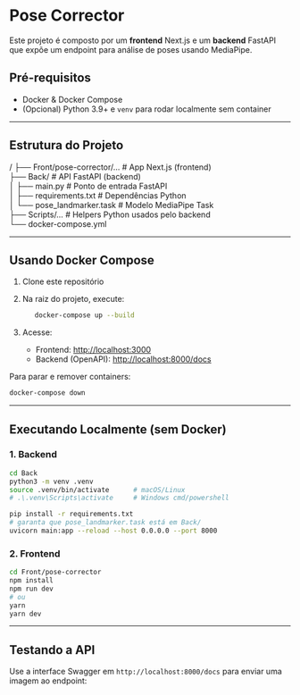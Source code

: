 # Pose Corrector

Este projeto é composto por um **frontend** Next.js e um **backend** FastAPI que expõe um endpoint para análise de poses usando MediaPipe.

## Pré-requisitos

- Docker & Docker Compose  
- (Opcional) Python 3.9+ e `venv` para rodar localmente sem container

---

## Estrutura do Projeto

/
├── Front/pose-corrector/…      # App Next.js (frontend)  
├── Back/                        # API FastAPI (backend)  
│   ├── main.py                 # Ponto de entrada FastAPI  
│   ├── requirements.txt        # Dependências Python  
│   └── pose_landmarker.task    # Modelo MediaPipe Task  
├── Scripts/…                    # Helpers Python usados pelo backend  
└── docker-compose.yml

---

## Usando Docker Compose

1. Clone este repositório  
2. Na raiz do projeto, execute:

   ```zsh
      docker-compose up --build
   ```

3. Acesse:
   - Frontend: <http://localhost:3000>  
   - Backend (OpenAPI): <http://localhost:8000/docs>

Para parar e remover containers:

```bash
docker-compose down
```

---

## Executando Localmente (sem Docker)

### 1. Backend

```bash
cd Back
python3 -m venv .venv
source .venv/bin/activate      # macOS/Linux
# .\.venv\Scripts\activate     # Windows cmd/powershell

pip install -r requirements.txt
# garanta que pose_landmarker.task está em Back/
uvicorn main:app --reload --host 0.0.0.0 --port 8000
```

### 2. Frontend

```bash
cd Front/pose-corrector
npm install
npm run dev
# ou
yarn
yarn dev
```

---

## Testando a API

Use a interface Swagger em `http://localhost:8000/docs` para enviar uma imagem ao endpoint:
